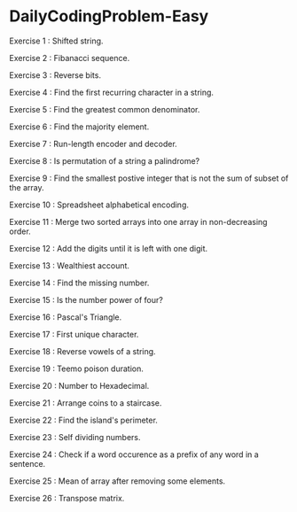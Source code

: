 # DailyCodingProblem-Easy
Exercise 1 : Shifted string.

Exercise 2 : Fibanacci sequence.

Exercise 3 : Reverse bits. 

Exercise 4 : Find the first recurring character in a string.

Exercise 5 : Find the greatest common denominator.

Exercise 6 : Find the majority element. 

Exercise 7 : Run-length encoder and decoder.

Exercise 8 : Is permutation of a string a palindrome? 

Exercise 9 : Find the smallest postive integer that is not the sum of subset of the array.

Exercise 10 : Spreadsheet alphabetical encoding.

Exercise 11 : Merge two sorted arrays into one array in non-decreasing order.

Exercise 12 : Add the digits until it is left with one digit.

Exercise 13 : Wealthiest account.

Exercise 14 : Find the missing number.

Exercise 15 : Is the number power of four?

Exercise 16 : Pascal's Triangle.

Exercise 17 : First unique character.

Exercise 18 : Reverse vowels of a string.

Exercise 19 : Teemo poison duration.

Exercise 20 : Number to Hexadecimal.

Exercise 21 : Arrange coins to a staircase. 

Exercise 22 : Find the island's perimeter.

Exercise 23 : Self dividing numbers.

Exercise 24 : Check if a word occurence as a prefix of any word in a sentence.

Exercise 25 : Mean of array after removing some elements.

Exercise 26 : Transpose matrix.